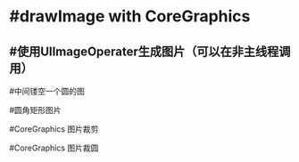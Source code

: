 #drawImage with CoreGraphics
======



#使用UIImageOperater生成图片（可以在非主线程调用）
------
#中间镂空一个圆的图

#圆角矩形图片

#CoreGraphics 图片裁剪

#CoreGraphics 图片裁圆

